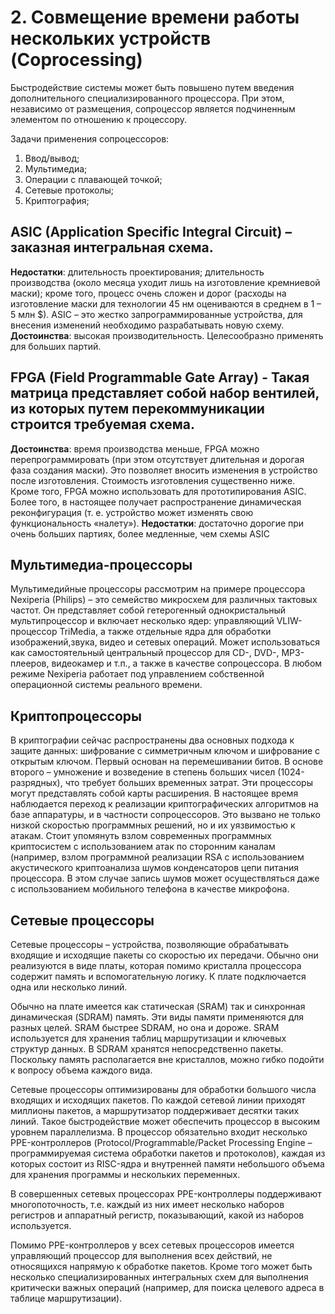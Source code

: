 # 2. Совмещение времени работы нескольких устройств (Coprocessing)

Быстродействие системы может быть повышено путем введения дополнительного специализированного процессора. При этом, независимо от размещения, сопроцессор является подчиненным элементом по отношению к процессору.

Задачи применения сопроцессоров:

1. Ввод/вывод;
2. Мультимедиа;
3. Операции с плавающей точкой;
4. Сетевые протоколы;
5. Криптография;


## ASIC (Application Specific Integral Circuit) – заказная интегральная схема.

**Недостатки**: длительность проектирования; длительность производства (около месяца уходит лишь на изготовление кремниевой маски); кроме того, процесс очень сложен и дорог (расходы на изготовление маски для технологии 45 нм оцениваются в среднем в 1 – 5 млн $). ASIC – это жестко запрограммированные устройства, для внесения изменений необходимо разрабатывать новую схему.
**Достоинства**: высокая производительность. Целесообразно применять для больших партий.

## FPGA (Field Programmable Gate Array) - Такая матрица представляет собой набор вентилей, из которых путем перекоммуникации строится требуемая схема.

**Достоинства**: время производства меньше, FPGA можно перепрограммировать (при этом отсутствует длительная и дорогая фаза создания маски). Это позволяет вносить изменения в устройство после изготовления. Стоимость изготовления существенно ниже. Кроме того, FPGA можно использовать для прототипирования ASIC. Более того, в настоящее получает распространение динамическая реконфигурация (т. е. устройство может изменять свою функциональность «налету»).
**Недостатки**: достаточно дорогие при очень больших партиях, более медленные, чем схемы ASIC

## Мультимедиа-процессоры

Мультимедийные процессоры рассмотрим на примере процессора Nexiperia (Philips) – это семейство микросхем для различных тактовых частот. Он представляет собой гетерогенный однокристальный мультипроцессор и включает несколько ядер: управляющий VLIW-процессор TriMedia, а также отдельные ядра для обработки изображений,звука, видео и сетевых операций. Может использоваться как самостоятельный центральный процессор для CD-, DVD-, MP3-плееров, видеокамер и т.п., а также в качестве сопроцессора. В любом режиме Nexiperia работает под управлением собственной операционной системы реального времени.

## Криптопроцессоры

В криптографии сейчас распространены два основных подхода к защите данных: шифрование с симметричным ключом и шифрование с открытым ключом. Первый основан на перемешивании битов. В основе второго – умножение и возведение в степень больших чисел (1024-разрядных), что требует больших временных затрат. Эти процессоры могут представлять собой карты расширения. В настоящее время наблюдается переход к реализации криптографических алгоритмов на базе аппаратуры, и в частности сопроцессоров. Это вызвано не только низкой скоростью программных решений, но и их уязвимостью к атакам. Стоит упомянуть взлом современных программных криптосистем с использованием атак по сторонним каналам (например, взлом программной реализации RSA с использованием акустического криптоанализа шумов конденсаторов цепи питания процессора. В этом случае запись шумов может осуществляться даже с использованием мобильного телефона в качестве микрофона.

## Сетевые процессоры

Сетевые процессоры – устройства, позволяющие обрабатывать входящие и исходящие пакеты со скоростью их передачи. Обычно они реализуются в виде платы, которая помимо кристалла процессора содержит память и вспомогательную логику. К плате подключается одна или несколько линий. 

Обычно на плате имеется как статическая (SRAM) так и синхронная динамическая (SDRAM) память. Эти виды памяти применяются для разных целей. SRAM быстрее SDRAM, но она и дороже. SRAM используется для хранения таблиц маршрутизации и ключевых структур данных. В SDRAM хранятся непосредственно пакеты. Поскольку память располагается вне кристаллов, можно гибко подойти к вопросу объема каждого вида. 

Сетевые процессоры оптимизированы для обработки большого числа входящих и исходящих пакетов. По каждой сетевой линии приходят миллионы пакетов, а маршрутизатор поддерживает десятки таких линий. Такое быстродействие может обеспечить процессор в высоким уровнем параллелизма. В процессор обязательно входит несколько PPE-контроллеров (Protocol/Programmable/Packet Processing Engine – программируемая система обработки пакетов и протоколов), каждая из которых состоит из RISC-ядра и внутренней памяти небольшого объема для хранения программы и нескольких переменных. 

В совершенных сетевых процессорах PPE-контроллеры поддерживают многопоточность, т.е. каждый из них имеет несколько наборов регистров и аппаратный регистр, показывающий, какой из наборов используется. 

Помимо PPE-контроллеров у всех сетевых процессоров имеется управляющий процессор для выполнения всех действий, не относящихся напрямую к обработке пакетов. Кроме того может быть несколько специализированных интегральных схем для выполнения критически важных операций (например, для поиска целевого адреса в таблице маршрутизации). 